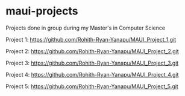 # maui-projects

Projects done in group during my Master's in Computer Science

Project 1: https://github.com/Rohith-Ryan-Yanapu/MAUI_Project_1.git

Project 2: https://github.com/Rohith-Ryan-Yanapu/MAUI_Project_2.git

Project 3: https://github.com/Rohith-Ryan-Yanapu/MAUI_Project_3.git

Project 4: https://github.com/Rohith-Ryan-Yanapu/MAUI_Project_4.git

Project 5: https://github.com/Rohith-Ryan-Yanapu/MAUI_Project_5.git
